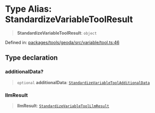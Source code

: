 # Type Alias: StandardizeVariableToolResult

> **StandardizeVariableToolResult**: `object`

Defined in: [packages/tools/geoda/src/variable/tool.ts:46](https://github.com/GeoDaCenter/openassistant/blob/37d127dc7a76d6b5cf9de906c055e4c904e3dfed/packages/tools/geoda/src/variable/tool.ts#L46)

## Type declaration

### additionalData?

> `optional` **additionalData**: [`StandardizeVariableToolAdditionalData`](StandardizeVariableToolAdditionalData.md)

### llmResult

> **llmResult**: [`StandardizeVariableToolLlmResult`](StandardizeVariableToolLlmResult.md)
